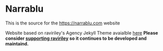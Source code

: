 # Narrablu
This is the source for the https://narrablu.com website




Website based on raviriley's Agency Jekyll Theme avaialble [here](https://github.com/raviriley/agency-jekyll-theme) 
**Please consider [supporting raviriley](https://www.paypal.me/raviriley) so it continues to be developed and maintaind.**
